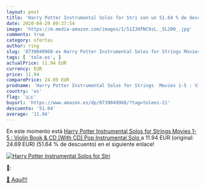 ```yaml
---
layout: post
title: 'Harry Potter Instrumental Solos for Stri con un 51.64 % de descuento'
date: 2020-04-29 09:37:54
image: 'https://m.media-amazon.com/images/I/51ZJHfNC9zL._SL200_.jpg'
comments: true
category: ofertas
author: ring
slug: '0739049968-es Harry Potter Instrumental Solos for Strings Movies 1-5 :...'
tags: [ 'tole.es', ]
actualPrice: 11.94 EUR
currency: EUR
price: 11.94
comparePrice: 24.69 EUR
prodname: 'Harry Potter Instrumental Solos for Strings  Movies 1-5 : Violin  Book & CD [With CD]  Pop Instrumental Solo '
country: 'es'
flag: '🇪🇸'
buyurl: 'https://www.amazon.es/dp/0739049968/?tag=tolees-21'
descuento: '51.64'
average: '11.94'
---
```


En este momento está [Harry Potter Instrumental Solos for Strings  Movies 1-5 : Violin  Book & CD [With CD]  Pop Instrumental Solo ](https://www.amazon.es/dp/0739049968/?tag=tolees-21) a 11.94 EUR (original: 24.69 EUR) (51.64 %  de descuento) en el siguiente enlace!

[![Harry Potter Instrumental Solos for Stri](https://m.media-amazon.com/images/I/51ZJHfNC9zL._SL200_.jpg)](https://www.amazon.es/dp/0739049968/?tag=tolees-21)

🔎:


[🛒 Aquí!!!](https://www.amazon.es/dp/0739049968/?tag=tolees-21)
